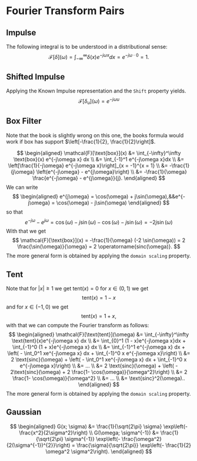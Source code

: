# Fourier Transform Pairs
##  Impulse
The following integral is to be understood in a distributional sense:
$$
\mathcal{F}[\delta](\omega) = \int_{-\infty}^\infty \delta(x) e^{-j\omega x} dx = e^{-j\omega \cdot 0} = 1.
$$
## Shifted Impulse
Applying the Known Impulse representation and the `Shift` property yields.
$$
\mathcal{F}[\delta_u](\omega) = e^{-j \omega u}
$$
## Box Filter
Note that the book is slightly wrong on this one, the books formula would work if $\text{box}$ has support $\left[-\frac{1}{2}, \frac{1}{2}\right]$.

$$
\begin{aligned}
\mathcal{F}[\text{box}](x) &= \int_{-\infty}^\infty \text{box}(x) e^{-j\omega x} dx \\
&= \int_{-1}^1 e^{-j\omega x}dx \\
&= \left[\frac{1}{-j\omega} e^{-j\omega x}\right]_{x = -1}^{x = 1} \\
&= -\frac{1}{j\omega} \left(e^{-j\omega} - e^{j\omega}\right) \\
&= -\frac{1}{\omega}  \frac{e^{-j\omega} - e^{j\omega}}{j}.
\end{aligned}
$$
We can write
$$
\begin{aligned}
e^{j\omega} = \cos(\omega) + j\sin(\omega),&&e^{-j\omega} = \cos(\omega) - j\sin(\omega)
\end{aligned}
$$
so that
$$
e^{-j\omega} - e^{j\omega} = \cos(\omega) - j\sin(\omega) - \cos(\omega) - j\sin(\omega) = -2 j \sin(\omega)
$$
With that we get
$$
\mathcal{F}[\text{box}](x) = -\frac{1}{\omega} (-2 \sin(\omega)) = 2 \frac{\sin(\omega)}{\omega} = 2 \operatorname{sinc(\omega)}.
$$
The more general form is obtained by applying the `domain scaling` property.
## Tent
Note that for $|x| \geq 1$ we get $\text{tent}(x) = 0$ for $x \in (0, 1)$ we get
$$
\text{tent}(x) = 1 - x
$$
and for $x \in (-1, 0)$ we get
$$
\text{tent}(x) = 1 + x,
$$
with that we can compute the Fourier transform as follows:
$$
\begin{aligned}
\mathcal{F}[\text{tent}](\omega) &= \int_{-\infty}^\infty \text{tent}(x)e^{-j\omega x} dx \\
&= \int_{0}^1 (1 - x)e^{-j\omega x}dx + \int_{-1}^0 (1 + x)e^{-j\omega x} dx \\
&= \int_{-1}^1 e^{-j\omega x} dx + \left( - \int_0^1 xe^{-j\omega x} dx + \int_{-1}^0 x e^{-j\omega x}\right) \\
&= 2 \text{sinc}(\omega) + \left( - \int_0^1 xe^{-j\omega x} dx + \int_{-1}^0 x e^{-j\omega x}\right) \\
&= ... \\
&= 2 \text{sinc}(\omega) + \left( - 2\text{sinc}(\omega) + 2 \frac{1- \cos(\omega)}{\omega^2}\right) \\
&= 2 \frac{1- \cos(\omega)}{\omega^2} \\
&= ... \\
&= \text{sinc}^2(\omega)..
\end{aligned}
$$
The more general form is obtained by applying the `domain scaling` property.
## Gaussian
$$
\begin{aligned}
G(x; \sigma) &= \frac{1}{\sqrt{2\pi} \sigma} \exp\left(- \frac{x^2}{2\sigma^2}\right) \\
G(\omega; \sigma^{-1}) &= \frac{1}{\sqrt{2\pi} \sigma^{-1}} \exp\left(- \frac{\omega^2}{2(\sigma^{-1})^{2}}\right) = \frac{\sigma}{\sqrt{2\pi}} \exp\left(- \frac{1}{2} \omega^2 \sigma^2\right).
\end{aligned}
$$